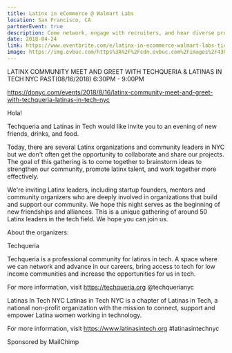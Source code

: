 ```yaml
---
title: Latinx in eCommerce @ Walmart Labs
location: San Francisco, CA
partnerEvent: true
description: Come network, engage with recruiters, and hear diverse professionals in eCommerce showcase their work at Walmart Labs Sunnyvale!
date: 2018-04-24
link: https://www.eventbrite.com/e/latinx-in-ecommerce-walmart-labs-tickets-44786460509#
image: https://img.evbuc.com/https%3A%2F%2Fcdn.evbuc.com%2Fimages%2F43029630%2F212374299091%2F1%2Foriginal.jpg?w=800&auto=compress&rect=0%2C0%2C2160%2C1080&s=2fa135cbb044375c6c70b3ea30ba598a
---
```


LATINX COMMUNITY MEET AND GREET WITH TECHQUERIA & LATINAS IN TECH NYC
PAST(08/16/2018) 6:30PM - 9:00PM

https://donyc.com/events/2018/8/16/latinx-community-meet-and-greet-with-techqueria-latinas-in-tech-nyc

Hola!

Techqueria and Latinas in Tech would like invite you to an evening of new friends, drinks, and food.

Today, there are several Latinx organizations and community leaders in NYC but we don't often get the opportunity to collaborate and share our projects. The goal of this gathering is to come together to brainstorm ideas to strengthen our community, promote latinx talent, and work together more effectively.

We're inviting Latinx leaders, including startup founders, mentors and community organizers who are deeply involved in organizations that build and support our community. We hope this night serves as the beginning of new friendships and alliances. This is a unique gathering of around 50 Latinx leaders in the tech field. We hope you can join us.

About the organizers:

Techqueria

Techqueria is a professional community for latinxs in tech. A space where we can network and advance in our careers, bring access to tech for low income communities and increase the opportunities for us in tech.

For more information, visit https://techqueria.org @techquerianyc

Latinas In Tech NYC
Latinas in Tech NYC is a chapter of Latinas in Tech, a national non-profit organization with the mission to connect, support and empower Latina women working in technology.

For more information, visit https://www.latinasintech.org #latinasintechnyc

Sponsored by MailChimp
